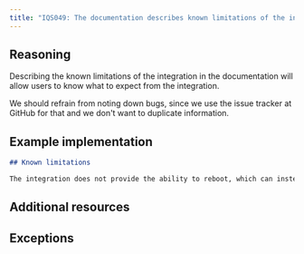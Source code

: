 ```yaml
---
title: "IQS049: The documentation describes known limitations of the integration (not to be confused with bugs)"
---
```


## Reasoning

Describing the known limitations of the integration in the documentation will allow users to know what to expect from the integration.

We should refrain from noting down bugs, since we use the issue tracker at GitHub for that and we don't want to duplicate information.

## Example implementation

```markdown showLineNumbers
## Known limitations

The integration does not provide the ability to reboot, which can instead be done via the manufacturer's app.
```

## Additional resources


## Exceptions